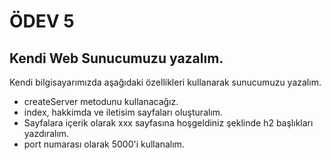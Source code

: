 # ÖDEV 5


## Kendi Web Sunucumuzu yazalım.


Kendi bilgisayarımızda aşağıdaki özellikleri kullanarak sunucumuzu yazalım.

* createServer metodunu kullanacağız.
* index, hakkimda ve iletisim sayfaları oluşturalım.
* Sayfalara içerik olarak xxx sayfasına hoşgeldiniz şeklinde h2 başlıkları yazdıralım.
* port numarası olarak 5000'i kullanalım.